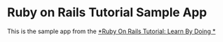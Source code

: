 # Ruby on Rails Tutorial Sample App

This is the sample app from the [*Ruby On Rails Tutorial: Learn By Doing *](http://rubytutorial.org)
